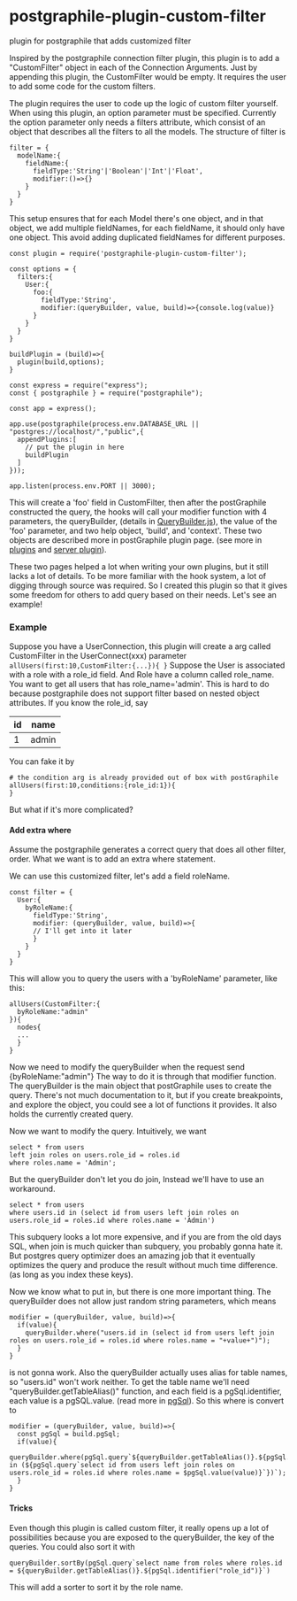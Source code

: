 # postgraphile-plugin-custom-filter
plugin for postgraphile that adds customized filter

Inspired by the postgraphile connection filter plugin, this plugin is to add a "CustomFilter" object in each of the Connection Arguments. Just by appending this plugin, the CustomFilter would be empty. It requires the user to add some code for the custom filters. 

The plugin requires the user to code up the logic of custom filter yourself. When using this plugin, an option parameter must be specified. Currently the option parameter only needs a filters attribute, which consist of an object that describes all the filters to all the models. The structure of filter is

```
filter = {
  modelName:{
    fieldName:{
      fieldType:'String'|'Boolean'|'Int'|'Float',
      modifier:()=>{}
    }
  }
}
```
This setup ensures that for each Model there's one object, and in that object, we add multiple fieldNames, for each fieldName, it should only have one object. This avoid adding duplicated fieldNames for different purposes. 

```
const plugin = require('postgraphile-plugin-custom-filter');

const options = {
  filters:{
    User:{
      foo:{
        fieldType:'String',
        modifier:(queryBuilder, value, build)=>{console.log(value)}
      }
    }
  }
}

buildPlugin = (build)=>{
  plugin(build,options);
}

const express = require("express");
const { postgraphile } = require("postgraphile");

const app = express();

app.use(postgraphile(process.env.DATABASE_URL || "postgres://localhost/","public",{
  appendPlugins:[
    // put the plugin in here
    buildPlugin
  ]
}));

app.listen(process.env.PORT || 3000);
```
This will create a 'foo' field in CustomFilter, then after the postGraphile constructed the query, the hooks will call your modifier function with 4 parameters, the queryBuilder, (details in [QueryBuilder.js](https://github.com/graphile/graphile-build/blob/master/packages/graphile-build-pg/src/QueryBuilder.js)), the value of the 'foo' parameter, and two help object, 'build', and 'context'. These two objects are described more in  postGraphile plugin page. (see more in [plugins](https://www.graphile.org/graphile-build/plugins/) and [server plugin](https://www.graphile.org/postgraphile/extending/)).

These two pages helped a lot when writing your own plugins, but it still lacks a lot of details. To be more familiar with the hook system, a lot of digging through source was required. So I created this plugin so that it gives some freedom for others to add query based on their needs. Let's see an example!

### Example

Suppose you have a UserConnection, this plugin will create a arg called CustomFilter in the UserConnect(xxx) parameter
`
allUsers(first:10,CustomFilter:{...}){
}
`
Suppose the User is associated with a role with a role_id field. And Role have a column called role_name. You want to get all users that has role_name='admin'. This is hard to do because postgraphile does not support filter based on nested object attributes. 
If you know the role_id, say

| id        | name  | 
| --------- |:-----:| 
| 1         | admin | 

You can fake it by 
```
# the condition arg is already provided out of box with postGraphile
allUsers(first:10,conditions:{role_id:1}){
}
```

But what if it's more complicated?

#### Add extra where
Assume the postgraphile generates a correct query that does all other filter, order. What we want is to add an extra where statement. 

We can use this customized filter, let's add a field roleName.

```
const filter = {
  User:{
    byRoleName:{
      fieldType:'String',
      modifier: (queryBuilder, value, build)=>{
      // I'll get into it later
      }
    }
  }
}
```
This will allow you to query the users with a 'byRoleName' parameter, like this:
```
allUsers(CustomFilter:{
  byRoleName:"admin"
}){
  nodes{
  ...
  }
}
```
Now we need to modify the queryBuilder when the request send {byRoleName:"admin"}
The way to do it is through that modifier function. The queryBuilder is the main object that postGraphile uses to create the query. There's not much documentation to it, but if you create breakpoints, and explore the object, you could see a lot of functions it provides. It also holds the currently created query. 

Now we want to modify the query.
Intuitively, we want
```
select * from users
left join roles on users.role_id = roles.id
where roles.name = 'Admin';
```
But the queryBuilder don't let you do join, Instead we'll have to use an workaround.
```
select * from users
where users.id in (select id from users left join roles on users.role_id = roles.id where roles.name = 'Admin')
```
This subquery looks a lot more expensive, and if you are from the old days SQL, when join is much quicker than subquery, you probably gonna hate it. But postgres query optimizer does an amazing job that it eventually optimizes the query and produce the result without much time difference. (as long as you index these keys).

Now we know what to put in, but there is one more important thing. The queryBuilder does not allow just random string parameters, which means 
```
modifier = (queryBuilder, value, build)=>{
  if(value){
    queryBuilder.where("users.id in (select id from users left join roles on users.role_id = roles.id where roles.name = "+value+")");
  }
}
``` 
is not gonna work. 
Also the queryBuilder actually uses alias for table names, so "users.id" won't work neither.
To get the table name we'll need "queryBuilder.getTableAlias()" function, and each field is a pgSql.identifier, each value is a pgSQL.value. (read more in [pgSql](https://github.com/graphile/pg-sql2/blob/master/README.md)).
So this where is convert to 
```
modifier = (queryBuilder, value, build)=>{
  const pgSql = build.pgSql;
  if(value){
    queryBuilder.where(pgSql.query`${queryBuilder.getTableAlias()}.${pgSql.identifier("id")} in (${pgSql.query`select id from users left join roles on users.role_id = roles.id where roles.name = $pgSql.value(value)}`})`);
  }
}
``` 

#### Tricks
Even though this plugin is called custom filter, it really opens up a lot of possibilities because you are exposed to the queryBuilder, the key of the queries. You could also sort it with 
```
queryBuilder.sortBy(pgSql.query`select name from roles where roles.id = ${queryBuilder.getTableAlias()}.${pgSql.identifier("role_id")}`)
```
This will add a sorter to sort it by the role name. 





